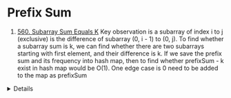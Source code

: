 # Prefix Sum
1. [560. Subarray Sum Equals K](https://leetcode.com/problems/subarray-sum-equals-k)
   Key observation is a subarray of index i to j (exclusive) is the difference of subarray (0, i - 1) to (0, j). To find whether a subarray sum is k, we can find
   whether there are two subarrays starting with first element, and their difference is k. If we save the prefix sum and its frequency into hash map, then to find whether prefixSum - k exist in hash map
   would be O(1). One edge case is 0 need to be added to the map as prefixSum 
  <details>

    ```python
      def subarraySum(self, nums: List[int], k: int) -> int:
          sumFreqMap = Counter()
          currSum = 0
          result = 0
          sumFreqMap[0] = 1
          for num in nums:
              currSum += num
              result += sumFreqMap[currSum - k]
              sumFreqMap[currSum] += 1
  
          return result          
    ```
  </details>
